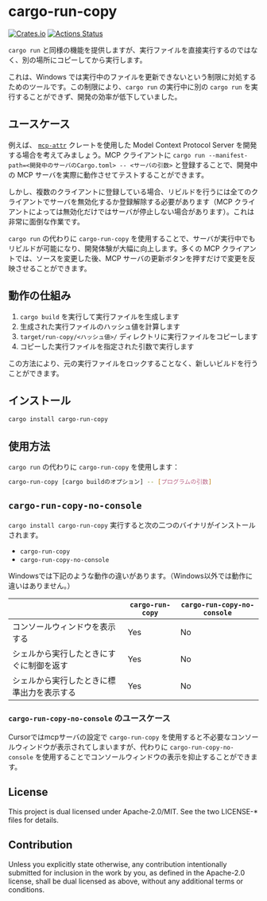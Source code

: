 # cargo-run-copy

[![Crates.io](https://img.shields.io/crates/v/cargo-run-copy.svg)](https://crates.io/crates/cargo-run-copy)
[![Actions Status](https://github.com/frozenlib/cargo-run-copy/workflows/CI/badge.svg)](https://github.com/frozenlib/cargo-run-copy/actions)

`cargo run` と同様の機能を提供しますが、実行ファイルを直接実行するのではなく、別の場所にコピーしてから実行します。

これは、Windows では実行中のファイルを更新できないという制限に対処するためのツールです。この制限により、`cargo run` の実行中に別の `cargo run` を実行することができず、開発の効率が低下していました。

## ユースケース

例えば、 [`mcp-attr`](https://github.com/frozenlib/mcp-attr) クレートを使用した Model Context Protocol Server を開発する場合を考えてみましょう。MCP クライアントに `cargo run --manifest-path=<開発中のサーバのCargo.toml> -- <サーバの引数>` と登録することで、開発中の MCP サーバを実際に動作させてテストすることができます。

しかし、複数のクライアントに登録している場合、リビルドを行うには全てのクライアントでサーバを無効化するか登録解除する必要があります（MCP クライアントによっては無効化だけではサーバが停止しない場合があります）。これは非常に面倒な作業です。

`cargo run` の代わりに `cargo-run-copy` を使用することで、サーバが実行中でもリビルドが可能になり、開発体験が大幅に向上します。多くの MCP クライアントでは、ソースを変更した後、MCP サーバの更新ボタンを押すだけで変更を反映させることができます。

## 動作の仕組み

1. `cargo build` を実行して実行ファイルを生成します
2. 生成された実行ファイルのハッシュ値を計算します
3. `target/run-copy/<ハッシュ値>/` ディレクトリに実行ファイルをコピーします
4. コピーした実行ファイルを指定された引数で実行します

この方法により、元の実行ファイルをロックすることなく、新しいビルドを行うことができます。

## インストール

```sh
cargo install cargo-run-copy
```

## 使用方法

`cargo run` の代わりに `cargo-run-copy` を使用します：

```sh
cargo-run-copy [cargo buildのオプション] -- [プログラムの引数]
```

## `cargo-run-copy-no-console`

`cargo install cargo-run-copy` 実行すると次の二つのバイナリがインストールされます。

- `cargo-run-copy`
- `cargo-run-copy-no-console`

Windowsでは下記のような動作の違いがあります。（Windows以外では動作に違いはありません。）

||`cargo-run-copy`|`cargo-run-copy-no-console`|
|---|---|---|
|コンソールウィンドウを表示する|Yes|No|
|シェルから実行したときにすぐに制御を返す|Yes|No|
|シェルから実行したときに標準出力を表示する|Yes|No|

### `cargo-run-copy-no-console` のユースケース

Cursorではmcpサーバの設定で `cargo-run-copy` を使用すると不必要なコンソールウィンドウが表示されてしまいますが、代わりに `cargo-run-copy-no-console` を使用することでコンソールウィンドウの表示を抑止することができます。

## License

This project is dual licensed under Apache-2.0/MIT. See the two LICENSE-\* files for details.

## Contribution

Unless you explicitly state otherwise, any contribution intentionally submitted for inclusion in the work by you, as defined in the Apache-2.0 license, shall be dual licensed as above, without any additional terms or conditions.
